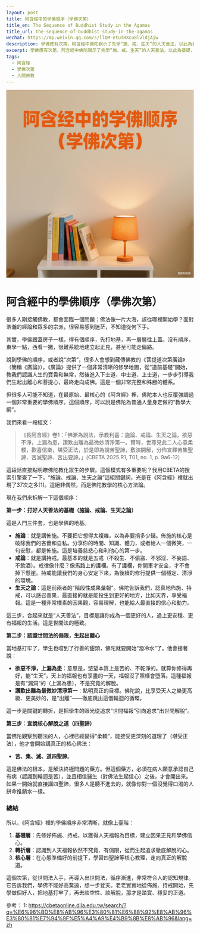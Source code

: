 ```yaml
---
layout: post
title: 阿含經中的學佛順序（學佛次第）
title_en: The Sequence of Buddhist Study in the Agamas
title_url: the-sequence-of-buddhist-study-in-the-agamas
wechat: https://mp.weixin.qq.com/s/llQM-etuTHXcu8lvldjAjw
description: 學佛應有次第，阿含經中佛陀親示了先學“施、戒、生天”的人天善法，以此為基礎，待學習者心意準備好後，再宣說四聖諦的出世間解脫法。這個次第在阿含經中反覆出現，是學佛的重要指南。
excerpt: 學佛應有次第，阿含經中佛陀親示了先學“施、戒、生天”的人天善法，以此為基礎，待學習者心意準備好後，再宣說四聖諦的出世間解脫法。這個次第在阿含經中反覆出現，是學佛的重要指南。
tags:
  - 阿含經
  - 學佛次第
  - 人間佛教
---
```


![](../images/2025-07-26-12-13-30.png)

# 阿含經中的學佛順序（學佛次第）

很多人剛接觸佛教，都會面臨一個問題：佛法像一片大海，該從哪裡開始學？面對浩瀚的經論和眾多的宗派，很容易感到迷茫，不知道從何下手。

其實，學佛跟蓋房子一樣，得有個順序，先打地基，再一層層往上蓋。沒有順序，東學一點，西看一撇，很難系統地建立起正見，甚至可能走偏路。

說到學佛的順序，或者說“次第”，很多人會想到藏傳佛教的《菩提道次第廣論》（簡稱《廣論》）。《廣論》提供了一個非常清晰的修學地圖，從“道前基礎”開始，教我們認識人生的寶貴和無常，然後進入下士道、中士道、上士道，一步步引導我們生起出離心和菩提心，最終走向成佛。這是一個非常完整和殊勝的體系。

但很多人可能不知道，在最原始、最核心的《阿含經》裡，佛陀本人也反覆強調過一個非常重要的學佛順序。這個順序，可以說是佛陀為普通人量身定做的“教學大綱”。

我們來看一段經文：

> 《長阿含經》卷1：「佛漸為說法，示教利喜：施論、戒論、生天之論，欲惡不淨，上漏為患，讚歎出離為最微妙清淨第一。爾時，世尊見此二人心意柔輭，歡喜信樂，堪受正法，於是即為說苦聖諦，敷演開解，分佈宣釋苦集聖諦、苦滅聖諦、苦出要諦。」(CBETA 2025.R1, T01, no. 1, p. 9a6-12)

這段話直接點明瞭佛陀教化眾生的步驟。這個模式有多重要呢？我用CBETA的搜索引擎查了一下，“施論、戒論、生天之論”這組關鍵詞，光是在《阿含經》裡就出現了37次之多[1]。這絕非偶然，而是佛陀教學的核心方法論。

現在我們來拆解一下這個順序：

**第一步：打好人天善法的基礎（施論、戒論、生天之論）**

這是入門三件套，也是學佛的地基。

* **施論**：就是講佈施。不要把它想得太複雜，以為非要捐多少錢。佈施的核心是破除我們的吝嗇和自私。分享你的時間、知識、體力，或者給人一個微笑，一句安慰，都是佈施。這是培養慈悲心和利他心的第一步。
* **戒論**：就是講持戒。最基本的就是五戒（不殺生、不偷盜、不邪淫、不妄語、不飲酒）。戒律像什麼？像馬路上的護欄。有了護欄，你開車才安全，才不會掉下懸崖。持戒能讓我們的身心安定下來，為後續的修行提供一個穩定、清淨的環境。
* **生天之論**：這是前兩者的“階段性成果彙報”。佛陀告訴我們，認真地佈施、持戒，可以感召善果，最直接的就是能投生到更好的地方，比如天界，享受福報。這是一種非常樸素的因果觀，容易理解，也能給人最直接的信心和動力。

這三步，合起來就是“人天善法”，目標是讓你成為一個更好的人，過上更安穩、更有福報的生活。這是世間法的極致。

**第二步：認識世間法的侷限，生起出離心**

當地基打牢了，學生也嚐到了行善的甜頭，佛陀就要開始“潑冷水”了。他會接著說：

* **欲惡不淨，上漏為患**：意思是，慾望本質上是苦的、不乾淨的。就算你修得再好，能“生天”，天上的福報也有享盡的一天，福報沒了照樣會墮落。這種福報是有“漏洞”的（上漏為患），不是究竟的解脫。
* **讚歎出離為最微妙清淨第一**：點明真正的目標。佛陀說，比享受天人之樂更高級、更美妙的，是“出離”——徹底跳出這個輪迴的循環。

這一步是關鍵的轉折，是把學生的眼光從追求“世間福報”引向追求“出世間解脫”。

**第三步：宣說核心解脫之道（四聖諦）**

當佛陀觀察到聽法的人，心裡已經變得“柔輭”，能接受更深刻的道理了（堪受正法），他才會開始講真正的核心佛法：

* **苦、集、滅、道四聖諦**。

這是佛法的根本，是解決終極問題的藥方。但這個藥方，必須在病人願意承認自己有病（認識到輪迴是苦），並且相信醫生（對佛法生起信心）之後，才會開出來。如果一開始就直接講四聖諦，很多人是聽不進去的，就像你對一個沒覺得口渴的人拼命推銷水一樣。

### 總結

所以，《阿含經》裡的學佛順序非常清晰，就像上臺階：

1.  **基礎層**：先修好佈施、持戒，以獲得人天福報為目標，建立因果正見和學佛信心。
2.  **轉折層**：認識到人天福報依然不究竟、有侷限，從而生起追求徹底解脫的心。
3.  **核心層**：在心態準備好的前提下，學習四聖諦等核心教理，走向真正的解脫道。

這個次第，從世間法入手，再導入出世間法，循序漸進，非常符合人的認知規律。它告訴我們，學佛不能好高騖遠，想一步登天。老老實實地從佈施、持戒開始，先學做個好人，把地基打牢了，再去談空性、談解脫，那才是踏實、穩妥的正道。

參考：
1: https://cbetaonline.dila.edu.tw/search/?q=%E6%96%BD%E8%AB%96%E3%80%81%E6%88%92%E8%AB%96%E3%80%81%E7%94%9F%E5%A4%A9%E4%B9%8B%E8%AB%96&lang=zh
